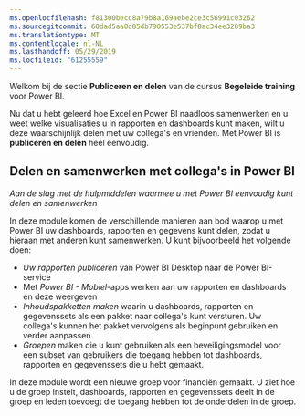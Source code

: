 ```yaml
---
ms.openlocfilehash: f81300becc8a79b8a169aebe2ce3c56991c03262
ms.sourcegitcommit: 60dad5aa0d85db790553e537bf8ac34ee3289ba3
ms.translationtype: MT
ms.contentlocale: nl-NL
ms.lasthandoff: 05/29/2019
ms.locfileid: "61255559"
---
```

Welkom bij de sectie **Publiceren en delen** van de cursus **Begeleide training** voor Power BI.

Nu dat u hebt geleerd hoe Excel en Power BI naadloos samenwerken en u weet welke visualisaties u in rapporten en dashboards kunt maken, wilt u deze waarschijnlijk delen met uw collega's en vrienden. Met Power BI is **publiceren en delen** heel eenvoudig.

## <a name="share-and-collaborate-with-colleagues-in-power-bi"></a>Delen en samenwerken met collega's in Power BI
*Aan de slag met de hulpmiddelen waarmee u met Power BI eenvoudig kunt delen en samenwerken*

In deze module komen de verschillende manieren aan bod waarop u met Power BI uw dashboards, rapporten en gegevens kunt delen, zodat u hieraan met anderen kunt samenwerken. U kunt bijvoorbeeld het volgende doen:

* *Uw rapporten publiceren* van Power BI Desktop naar de Power BI-service
* Met *Power BI - Mobiel*-apps werken aan uw rapporten en dashboards en deze weergeven
* *Inhoudspakketten maken* waarin u dashboards, rapporten en gegevenssets als een pakket naar collega's kunt versturen. Uw collega's kunnen het pakket vervolgens als beginpunt gebruiken en verder aanpassen.
* *Groepen* maken die u kunt gebruiken als een beveiligingsmodel voor een subset van gebruikers die toegang hebben tot dashboards, rapporten en gegevenssets die u hebt gemaakt.

In deze module wordt een nieuwe groep voor financiën gemaakt. U ziet hoe u de groep instelt, dashboards, rapporten en gegevenssets deelt in de groep en leden toevoegt die toegang hebben tot de onderdelen in de groep.

